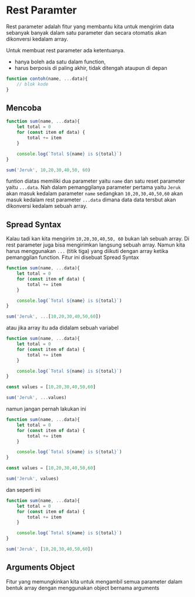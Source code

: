 # Rest Paramter

Rest parameter adalah fitur yang membantu kita untuk mengirim data sebanyak banyak dalam satu parameter dan secara otomatis akan dikonversi kedalam array. 

Untuk membuat rest parameter ada ketentuanya. 

- hanya boleh ada satu dalam function, 
- harus berposis di paling akhir, tidak ditengah ataupun di depan

```js
function contoh(name, ...data){
    // blok kode
}
```

## Mencoba

```js
function sum(name, ...data){
    let total = 0
    for (const item of data) {
        total += item
    }

    console.log(`Total ${name} is ${total}`)
}

sum('Jeruk', 10,20,30,40,50, 60)
```

funtion diatas memiliki dua parameter yaitu `name` dan satu reset parameter yaitu `...data`. Nah dalam pemanggilanya parameter pertama yaitu `Jeruk` akan masuk kedalam parameter `name` sedangkan `10,20,30,40,50,60` akan masuk kedalam rest parameter `...data` dimana data data tersbut akan dikonversi kedalam sebuah array. 

## Spread Syntax

Kalau tadi kan kita mengirim `10,20,30,40,50, 60` bukan lah sebuah array. Di rest parameter juga bisa mengirimkan langsung sebuah array. Namun kita harus menggunakan `...` (titik tiga) yang diikuti dengan array ketika pemanggilan function. Fitur ini disebuat Spread Syntax

```js
function sum(name, ...data){
    let total = 0
    for (const item of data) {
        total += item
    }

    console.log(`Total ${name} is ${total}`)
}

sum('Jeruk', ...[10,20,30,40,50,60])
```

atau jika array itu ada didalam sebuah variabel

```js
function sum(name, ...data){
    let total = 0
    for (const item of data) {
        total += item
    }

    console.log(`Total ${name} is ${total}`)
}

const values = [10,20,30,40,50,60]

sum('Jeruk', ...values)
```

namun jangan pernah lakukan ini

```js
function sum(name, ...data){
    let total = 0
    for (const item of data) {
        total += item
    }

    console.log(`Total ${name} is ${total}`)
}

const values = [10,20,30,40,50,60]

sum('Jeruk', values)
```

dan seperti ini

```js
function sum(name, ...data){
    let total = 0
    for (const item of data) {
        total += item
    }

    console.log(`Total ${name} is ${total}`)
}

sum('Jeruk', [10,20,30,40,50,60])
```

## Arguments Object

Fitur yang memungkinkan kita untuk mengambil semua parameter dalam bentuk array dengan menggunakan object bernama arguments